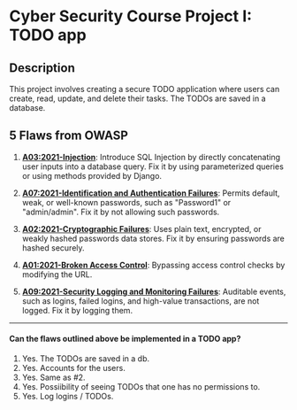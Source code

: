  # Cyber Security Course Project I: TODO app

## Description
This project involves creating a secure TODO application where users can create, read, update, and delete their tasks. The TODOs are saved in a database.

## 5 Flaws from OWASP

1. [**A03:2021-Injection**](https://owasp.org/Top10/A03_2021-Injection/): Introduce SQL Injection by directly concatenating user inputs into a database query. Fix it by using parameterized queries or using methods provided by Django.

2. [**A07:2021-Identification and Authentication Failures**](https://owasp.org/Top10/A07_2021-Identification_and_Authentication_Failures/): Permits default, weak, or well-known passwords, such as "Password1" or "admin/admin". Fix it by not allowing such passwords.

3. [**A02:2021-Cryptographic Failures**](https://owasp.org/Top10/A02_2021-Cryptographic_Failures/): Uses plain text, encrypted, or weakly hashed passwords data stores. Fix it by ensuring passwords are hashed securely.

4. [**A01:2021-Broken Access Control**](https://owasp.org/Top10/A01_2021-Broken_Access_Control/): Bypassing access control checks by modifying the URL.

5. [**A09:2021-Security Logging and Monitoring Failures**](https://owasp.org/Top10/A09_2021-Security_Logging_and_Monitoring_Failures/): Auditable events, such as logins, failed logins, and high-value transactions, are not logged. Fix it by logging them.

***
#### Can the flaws outlined above be implemented in a TODO app?

1. Yes. The TODOs are saved in a db.
2. Yes. Accounts for the users.
3. Yes. Same as #2.
4. Yes. Possiibility of seeing TODOs that one has no permissions to.
5. Yes. Log logins / TODOs.

